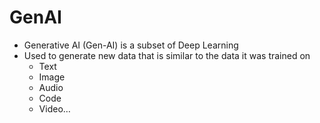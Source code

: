 # GenAI

- Generative AI (Gen-AI) is a subset of Deep Learning
- Used to generate new data that is similar to the data it was trained on
    - Text
    - Image
    - Audio
    - Code
    - Video…